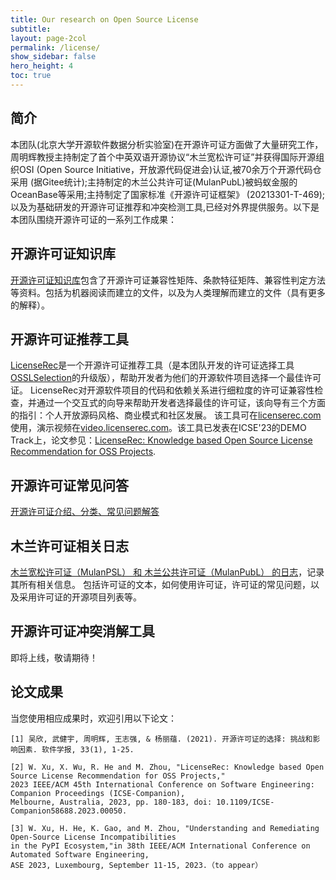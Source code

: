 ```yaml
---
title: Our research on Open Source License
subtitle:
layout: page-2col
permalink: /license/
show_sidebar: false
hero_height: 4
toc: true
---
```


## 简介

本团队(北京大学开源软件数据分析实验室)在开源许可证方面做了大量研究工作，周明辉教授主持制定了首个中英双语开源协议“木兰宽松许可证”并获得国际开源组织OSI (Open Source Initiative，开放源代码促进会)认证,被70余万个开源代码仓采用 (据Gitee统计);主持制定的木兰公共许可证(MulanPubL)被蚂蚁金服的OceanBase等采用;主持制定了国家标准《开源许可证框架》 (20213301-T-469);以及为基础研发的开源许可证推荐和冲突检测工具,已经对外界提供服务。以下是本团队围绕开源许可证的一系列工作成果：

## 开源许可证知识库

[开源许可证知识库](https://github.com/osslab-pku/RecLicense/tree/master/knowledge_base)包含了开源许可证兼容性矩阵、条款特征矩阵、兼容性判定方法等资料。包括为机器阅读而建立的文件，以及为人类理解而建立的文件（具有更多的解释）。

## 开源许可证推荐工具

[LicenseRec](https://github.com/osslab-pku/RecLicense)是一个开源许可证推荐工具（是本团队开发的许可证选择工具[OSSLSelection](https://github.com/osslab-pku/OSSLSelection)的升级版），帮助开发者为他们的开源软件项目选择一个最佳许可证。 LicenseRec对开源软件项目的代码和依赖关系进行细粒度的许可证兼容性检查，并通过一个交互式的向导来帮助开发者选择最佳的许可证，该向导有三个方面的指引：个人开放源码风格、商业模式和社区发展。
该工具可在[licenserec.com](https://licenserec.com/)使用，演示视频在[video.licenserec.com](https://video.licenserec.com/)。该工具已发表在ICSE'23的DEMO Track上，论文参见：[LicenseRec: Knowledge based Open Source License Recommendation for OSS Projects](https://ieeexplore.ieee.org/abstract/document/10172799).

## 开源许可证常见问答
[开源许可证介绍、分类、常见问题解答](https://github.com/osslab-pku/OpenSourceLicense-FQA/blob/master/open-source-license-fqa.md)

## 木兰许可证相关日志
[木兰宽松许可证（MulanPSL） 和 木兰公共许可证（MulanPubL） 的日志](https://github.com/osslab-pku/mulanlicense-log)，记录其所有相关信息。 包括许可证的文本，如何使用许可证，许可证的常见问题，以及采用许可证的开源项目列表等。

## 开源许可证冲突消解工具
即将上线，敬请期待！

## 论文成果

当您使用相应成果时，欢迎引用以下论文：

```
[1] 吴欣, 武健宇, 周明辉, 王志强, & 杨丽蕴. (2021). 开源许可证的选择: 挑战和影响因素. 软件学报, 33(1), 1-25.
```

```
[2] W. Xu, X. Wu, R. He and M. Zhou, "LicenseRec: Knowledge based Open Source License Recommendation for OSS Projects,"
2023 IEEE/ACM 45th International Conference on Software Engineering: Companion Proceedings (ICSE-Companion),
Melbourne, Australia, 2023, pp. 180-183, doi: 10.1109/ICSE-Companion58688.2023.00050.
```

```
[3] W. Xu, H. He, K. Gao, and M. Zhou, "Understanding and Remediating Open-Source License Incompatibilities
in the PyPI Ecosystem,"in 38th IEEE/ACM International Conference on Automated Software Engineering,
ASE 2023, Luxembourg, September 11-15, 2023.（to appear）
```
